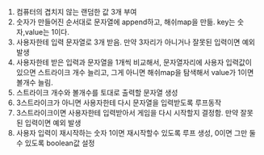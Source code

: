 1. 컴퓨터의 겹치지 않는 랜덤한 값 3개 부여
2. 숫자가 만들어진 순서대로 문자열에 append하고, 해쉬map을 만듦. key는 숫자,value는 1이다.
3. 사용자한테 입력 문자열로 3개 받음. 만약 3자리가 아니거나 잘못된 입력이면 예외 발생
4. 사용자한테 받은 입력과 문자열을 1개씩 비교해서, 문자열자리에 사용자 입력값이 있으면 스트라이크 개수 늘리고, 그게 아니면 해쉬map을 탐색해서 value가 1이면 볼개수 늘림.
5. 스트라이크 개수와 볼개수를 토대로 출력할 문자열 생성
6. 3스트라이크가 아니면 사용자한테 다시 문자열을 입력받도록 루프동작
7. 3스트라이크이면 사용자한테 입력받아서 게임을 다시 시작할지 결정함. 만약 잘못된 입력이면 예외 발생
8. 사용자 입력이 재시작하는 숫자 1이면 재시작할수 있도록 루프 생성, 0이면 그만 둘수 있도록 boolean값 설정
